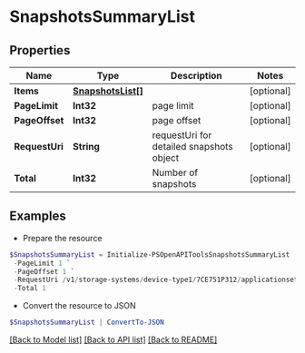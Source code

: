 # SnapshotsSummaryList
## Properties

Name | Type | Description | Notes
------------ | ------------- | ------------- | -------------
**Items** | [**SnapshotsList[]**](SnapshotsList.md) |  | [optional] 
**PageLimit** | **Int32** | page limit | [optional] 
**PageOffset** | **Int32** | page offset | [optional] 
**RequestUri** | **String** | requestUri for detailed snapshots object | [optional] 
**Total** | **Int32** | Number of snapshots | [optional] 

## Examples

- Prepare the resource
```powershell
$SnapshotsSummaryList = Initialize-PSOpenAPIToolsSnapshotsSummaryList  -Items null `
 -PageLimit 1 `
 -PageOffset 1 `
 -RequestUri /v1/storage-systems/device-type1/7CE751P312/applicationsets/8c18425671d44803b4512f4ca1917410/snapshots `
 -Total 1
```

- Convert the resource to JSON
```powershell
$SnapshotsSummaryList | ConvertTo-JSON
```

[[Back to Model list]](../README.md#documentation-for-models) [[Back to API list]](../README.md#documentation-for-api-endpoints) [[Back to README]](../README.md)

